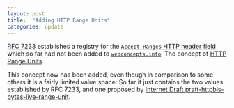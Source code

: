 ```yaml
---
layout: post
title:  "Adding HTTP Range Units"
categories: update
---
```


[RFC 7233](/specs/IETF/RFC/7233) establishes a registry for the [`Accept-Ranges` HTTP header field](/concepts/http-header/Accept-Ranges) which so far had not been added to [`webconcepts.info`](http://webconcepts.info): The concept of [HTTP Range Units](/concepts/http-range-unit/).

This concept now has been added, even though in comparison to some others it is a fairly limited value space: So far it just contains the two values established by RFC 7233, and one proposed by [Internet Draft pratt-httpbis-bytes-live-range-unit](/specs/IETF/I-D/pratt-httpbis-bytes-live-range-unit).
